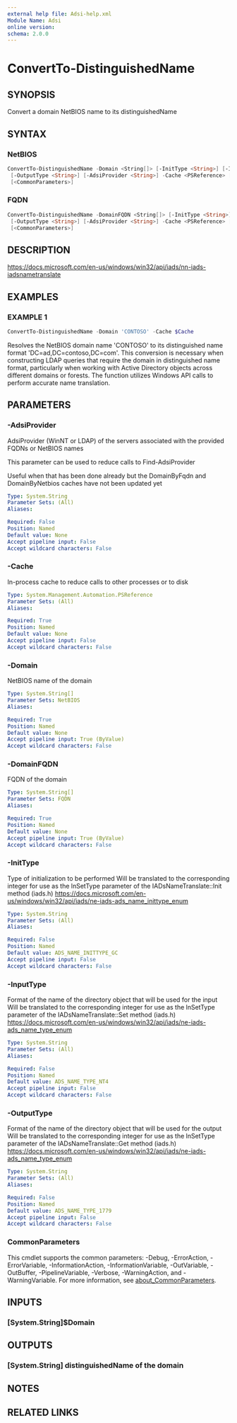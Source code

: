```yaml
---
external help file: Adsi-help.xml
Module Name: Adsi
online version:
schema: 2.0.0
---
```


# ConvertTo-DistinguishedName

## SYNOPSIS
Convert a domain NetBIOS name to its distinguishedName

## SYNTAX

### NetBIOS
```powershell
ConvertTo-DistinguishedName -Domain <String[]> [-InitType <String>] [-InputType <String>]
 [-OutputType <String>] [-AdsiProvider <String>] -Cache <PSReference> [-ProgressAction <ActionPreference>]
 [<CommonParameters>]
```

### FQDN
```powershell
ConvertTo-DistinguishedName -DomainFQDN <String[]> [-InitType <String>] [-InputType <String>]
 [-OutputType <String>] [-AdsiProvider <String>] -Cache <PSReference> [-ProgressAction <ActionPreference>]
 [<CommonParameters>]
```

## DESCRIPTION
https://docs.microsoft.com/en-us/windows/win32/api/iads/nn-iads-iadsnametranslate

## EXAMPLES

### EXAMPLE 1
```powershell
ConvertTo-DistinguishedName -Domain 'CONTOSO' -Cache $Cache
```

Resolves the NetBIOS domain name 'CONTOSO' to its distinguished name format 'DC=ad,DC=contoso,DC=com'.
This conversion is necessary when constructing LDAP queries that require the domain in distinguished
name format, particularly when working with Active Directory objects across different domains or forests.
The function utilizes Windows API calls to perform accurate name translation.

## PARAMETERS

### -AdsiProvider
AdsiProvider (WinNT or LDAP) of the servers associated with the provided FQDNs or NetBIOS names

This parameter can be used to reduce calls to Find-AdsiProvider

Useful when that has been done already but the DomainByFqdn and DomainByNetbios caches have not been updated yet

```yaml
Type: System.String
Parameter Sets: (All)
Aliases:

Required: False
Position: Named
Default value: None
Accept pipeline input: False
Accept wildcard characters: False
```

### -Cache
In-process cache to reduce calls to other processes or to disk

```yaml
Type: System.Management.Automation.PSReference
Parameter Sets: (All)
Aliases:

Required: True
Position: Named
Default value: None
Accept pipeline input: False
Accept wildcard characters: False
```

### -Domain
NetBIOS name of the domain

```yaml
Type: System.String[]
Parameter Sets: NetBIOS
Aliases:

Required: True
Position: Named
Default value: None
Accept pipeline input: True (ByValue)
Accept wildcard characters: False
```

### -DomainFQDN
FQDN of the domain

```yaml
Type: System.String[]
Parameter Sets: FQDN
Aliases:

Required: True
Position: Named
Default value: None
Accept pipeline input: True (ByValue)
Accept wildcard characters: False
```

### -InitType
Type of initialization to be performed
Will be translated to the corresponding integer for use as the lnSetType parameter of the IADsNameTranslate::Init method (iads.h)
https://docs.microsoft.com/en-us/windows/win32/api/iads/ne-iads-ads_name_inittype_enum

```yaml
Type: System.String
Parameter Sets: (All)
Aliases:

Required: False
Position: Named
Default value: ADS_NAME_INITTYPE_GC
Accept pipeline input: False
Accept wildcard characters: False
```

### -InputType
Format of the name of the directory object that will be used for the input
Will be translated to the corresponding integer for use as the lnSetType parameter of the IADsNameTranslate::Set method (iads.h)
https://docs.microsoft.com/en-us/windows/win32/api/iads/ne-iads-ads_name_type_enum

```yaml
Type: System.String
Parameter Sets: (All)
Aliases:

Required: False
Position: Named
Default value: ADS_NAME_TYPE_NT4
Accept pipeline input: False
Accept wildcard characters: False
```

### -OutputType
Format of the name of the directory object that will be used for the output
Will be translated to the corresponding integer for use as the lnSetType parameter of the IADsNameTranslate::Get method (iads.h)
https://docs.microsoft.com/en-us/windows/win32/api/iads/ne-iads-ads_name_type_enum

```yaml
Type: System.String
Parameter Sets: (All)
Aliases:

Required: False
Position: Named
Default value: ADS_NAME_TYPE_1779
Accept pipeline input: False
Accept wildcard characters: False
```

### CommonParameters
This cmdlet supports the common parameters: -Debug, -ErrorAction, -ErrorVariable, -InformationAction, -InformationVariable, -OutVariable, -OutBuffer, -PipelineVariable, -Verbose, -WarningAction, and -WarningVariable. For more information, see [about_CommonParameters](http://go.microsoft.com/fwlink/?LinkID=113216).

## INPUTS

### [System.String]$Domain
## OUTPUTS

### [System.String] distinguishedName of the domain
## NOTES

## RELATED LINKS

